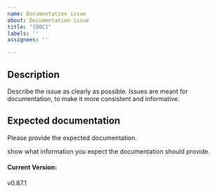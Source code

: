```yaml
---
name: Documentation issue
about: Documentation issue
title: "[DOC]"
labels: ''
assignees: ''

---
```


## Description
Describe the issue as clearly as possible. Issues are meant for documentation, to make it more consistent and informative.

## Expected documentation
Please provide the expected documentation.

show what information you expect the documentation should provide.


#### Current Version:
v0.87.1
